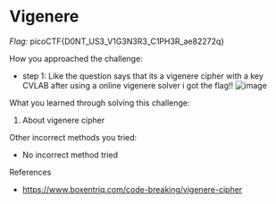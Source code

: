 # Vigenere

*Flag:* picoCTF{D0NT_US3_V1G3N3R3_C1PH3R_ae82272q}

How you approached the challenge:

- step 1: Like the question says that its a vigenere cipher with a key CVLAB after using a online vigenere solver i got the flag!!
![image](https://github.com/user-attachments/assets/eacb0f32-4152-4ce5-bba4-619ae78283e5)

What you learned through solving this challenge:

1. About vigenere cipher

Other incorrect methods you tried:

- No incorrect method tried

References

- https://www.boxentriq.com/code-breaking/vigenere-cipher
